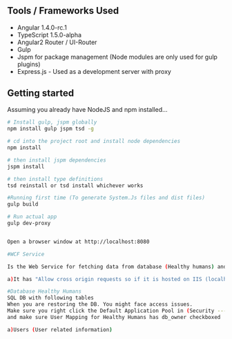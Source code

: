 # 

## Tools / Frameworks Used
 - Angular 1.4.0-rc.1
 - TypeScript 1.5.0-alpha
 - Angular2 Router / UI-Router 
 - Gulp
 - Jspm for package management (Node modules are only used for gulp plugins)
 - Express.js - Used as a development server with proxy

## Getting started
 
 Assuming you already have NodeJS and npm installed...
 
  ```bash
  # Install gulp, jspm globally
  npm install gulp jspm tsd -g
  
  # cd into the project root and install node dependencies
  npm install
  
  # then install jspm dependencies
  jspm install
  
  # then install type definitions
  tsd reinstall or tsd install whichever works 

  #Running first time (To generate System.Js files and dist files)
  gulp build

  # Run actual app
  gulp dev-proxy

  
  Open a browser window at http://localhost:8080

  #WCF Service

  Is the Web Service for fetching data from database (Healthy humans) and serving the website.

  a)It has "Allow cross origin requests so if it is hosted on IIS (localhost) and website is run on localhost:8080 it can cater requests"

  #Database Healthy Humans
  SQL DB with following tables
  When you are restoring the DB. You might face access issues.
  Make sure you right click the Default Application Pool in (Security ---> Logins)
  and make sure User Mapping for Healthy Humans has db_owner checkboxed

  a)Users (User related information)
